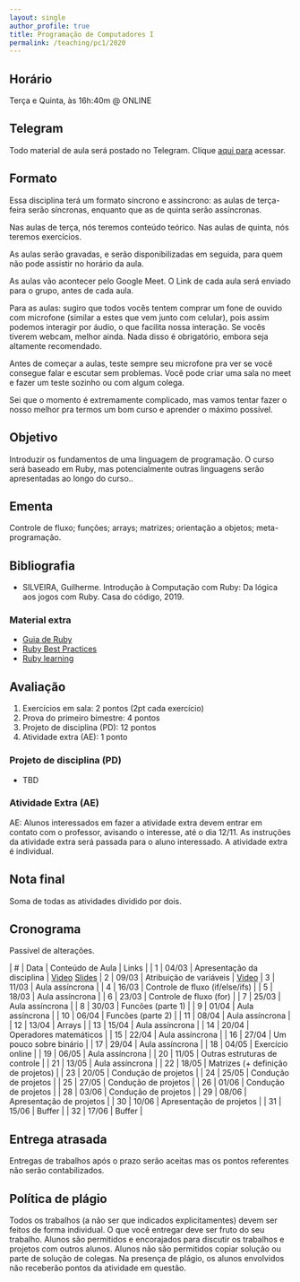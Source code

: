 ```yaml
---
layout: single
author_profile: true
title: Programação de Computadores I
permalink: /teaching/pc1/2020
---
```


## Horário

Terça e Quinta, às 16h:40m @ ONLINE

## Telegram

Todo material de aula será postado no Telegram. Clique [aqui para](https://t.me/joinchat/ignfJ7YH9d9jMWZh) acessar.

## Formato

Essa disciplina terá um formato síncrono e assíncrono: as aulas de terça-feira serão síncronas, enquanto que as de quinta serão assíncronas.

Nas aulas de terça, nós teremos conteúdo teórico. Nas aulas de quinta, nós teremos exercícios.

As aulas serão gravadas, e serão disponibilizadas em seguida, para quem não pode assistir no horário da aula.

As aulas vão acontecer pelo Google Meet. O Link de cada aula será enviado para o grupo, antes de cada aula.

Para as aulas: sugiro que todos vocês tentem comprar um fone de ouvido com microfone (similar a estes que vem junto com celular), pois assim podemos interagir por áudio, o que facilita nossa interação. Se vocês tiverem webcam, melhor ainda. Nada disso é obrigatório, embora seja altamente recomendado.

Antes de começar a aulas, teste sempre seu microfone pra ver se você consegue falar e escutar sem problemas. Você pode criar uma sala no meet e fazer um teste sozinho ou com algum colega.

Sei que o momento é extremamente complicado, mas vamos tentar fazer o nosso melhor pra termos um bom curso e aprender o máximo possível.

## Objetivo

Introduzir os fundamentos de uma linguagem de programação. O curso será baseado em Ruby, mas potencialmente outras linguagens serão apresentadas ao longo do curso..

## Ementa

Controle de fluxo; funções; arrays; matrizes; orientação a objetos; meta-programação.

## Bibliografia

- SILVEIRA, Guilherme. Introdução à Computação com Ruby: Da lógica aos jogos com Ruby. Casa do código, 2019.

### Material extra

- [Guia de Ruby](/guide/ruby/)
- [Ruby Best Practices](http://rubybestpractices.com/)
- [Ruby learning](http://www.rubylearning.org/class/)

## Avaliação

1. Exercícios em sala: 2 pontos (2pt cada exercício)
2. Prova do primeiro bimestre: 4 pontos
3. Projeto de disciplina (PD): 12 pontos
4. Atividade extra (AE): 1 ponto

### Projeto de disciplina (PD)

- TBD

### Atividade Extra (AE)

AE: Alunos interessados em fazer a atividade extra devem entrar em contato com o professor, avisando o interesse, até o dia 12/11. As instruções da atividade extra será passada para o aluno interessado. A atividade extra é individual.

## Nota final

Soma de todas as atividades dividido por dois.

## Cronograma

Passível de alterações.

| # | Data  | Conteúdo de Aula                     | Links |
| 1 | 04/03 | Apresentação da disciplina           | [Video](https://drive.google.com/file/d/13A7FlymMjBn70VM5dDzbQF3WQAbUDEvm/view?usp=sharing) [Slides](https://docs.google.com/presentation/d/11Ja1YptvJxHf3xd0J_jHf0RWoikWBZ_r8P7EbfhctCw/edit?usp=sharing)
| 2 | 09/03 | Atribuição de variáveis             | [Video](https://drive.google.com/file/d/1X0M8ttA20lpP2gy2VsvWLJ8CGF7Yhw1f/view?usp=sharing) 
| 3 | 11/03 | Aula assíncrona                      |
| 4 | 16/03 | Controle de fluxo (if/else/ifs)      |
| 5 | 18/03 | Aula assíncrona                      |
| 6 | 23/03 | Controle de fluxo (for)              |
| 7 | 25/03 | Aula assíncrona                      |
| 8 | 30/03 | Funcões (parte 1)                    |
| 9 | 01/04 | Aula assíncrona                      |
| 10 | 06/04 | Funcões (parte 2)                    |
| 11 | 08/04 | Aula assíncrona                      |
| 12 | 13/04 | Arrays                               |
| 13 | 15/04 | Aula assíncrona                      |
| 14 | 20/04 | Operadores matemáticos               |
| 15 | 22/04 | Aula assíncrona                      |
| 16 | 27/04 | Um pouco sobre binário               |
| 17 | 29/04 | Aula assíncrona                      |
| 18 | 04/05 | Exercício online                     |
| 19 | 06/05 | Aula assíncrona                      |
| 20 | 11/05 | Outras estruturas de controle        |
| 21 | 13/05 | Aula assíncrona                      |
| 22 | 18/05 | Matrizes (+ definição de projetos)   |
| 23 | 20/05 | Condução de projetos                 |
| 24 | 25/05 | Condução de projetos                 |
| 25 | 27/05 | Condução de projetos                 |
| 26 | 01/06 | Condução de projetos                 |
| 28 | 03/06 | Condução de projetos                 |
| 29 | 08/06 | Apresentação de projetos             |
| 30 | 10/06 | Apresentação de projetos             |
| 31 | 15/06 | Buffer                               |
| 32 | 17/06 | Buffer                               |


## Entrega atrasada

Entregas de trabalhos após o prazo serão aceitas mas os pontos referentes não serão contabilizados.

## Política de plágio

Todos os trabalhos (a não ser que indicados explicitamentes) devem ser feitos de forma individual. O que você entregar deve ser fruto do seu trabalho. Alunos são permitidos e encorajados para discutir os trabalhos e projetos com outros alunos. Alunos não são permitidos copiar solução ou parte de solução de colegas. Na presença de plágio, os alunos envolvidos não receberão pontos da atividade em questão.
